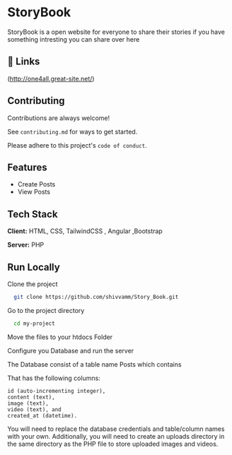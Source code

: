 
# StoryBook
StoryBook is a open website for everyone to share their stories if you have something intresting you can share over here 






## 🔗 Links
(http://one4all.great-site.net/)


## Contributing

Contributions are always welcome!

See `contributing.md` for ways to get started.

Please adhere to this project's `code of conduct`.


## Features

- Create Posts
- View Posts


## Tech Stack

**Client:** HTML, CSS, TailwindCSS , Angular ,Bootstrap

**Server:** PHP


## Run Locally

Clone the project

```bash
  git clone https://github.com/shivvamm/Story_Book.git
```

Go to the project directory

```bash
  cd my-project
```

Move the files to your htdocs Folder


Configure  you Database and run the server
 
The Database consist of a table name Posts 
which contains 

That has the following columns:
```
id (auto-incrementing integer),
content (text),
image (text), 
video (text), and 
created_at (datetime). 
```
You will need to replace the database credentials and table/column names with your own. Additionally, you will need to create an uploads directory in the same directory as the PHP file to store uploaded images and videos.
